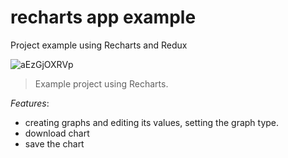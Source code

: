 # recharts app example
Project example using Recharts and Redux

![aEzGjOXRVp](https://github.com/golubinkirill/recharts/assets/151124237/a06ebe61-8e4e-473e-9b04-d2de87095ee3)
> Example project using Recharts.

_Features_:
 - creating graphs and editing its values, setting the graph type.
 - download chart
 - save the chart
